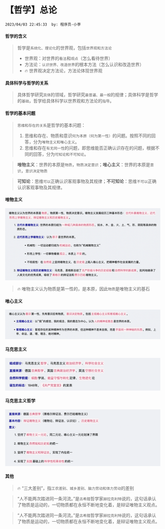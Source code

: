 # 【哲学】总论

`2023/04/03 22:45:33  by: 程序员·小李`

#### 哲学的含义

> 哲学是`系统化、理论化`的世界观，包括`世界观和方法论`
> * 世界观：对世界的`看法`和`观点`（怎么看待世界）
> * 方法论：`认识世界、改造世界`的根本方法（怎么认识和改造世界）
> * 🔥 世界观决定方法论，方法论体现世界观

#### 具体科学与哲学的关系

> 具体哲学研究`具体`的领域，哲学研究`最普遍、最一般`的规律；具体科学是哲学的`基础`，哲学给具体科学以世界观和方法论的`指导`。


#### 哲学的基本问题

> `思维和存在的关系`是哲学的基本问题：
>
> 1. 思维和存在、物质和意识`何为本原（何为第一性）`的问题。按照不同的回答，分为`唯物主义和唯心主义`。
> 2. 思维和存在`有无同一性`的问题，即思维能否正确认识存在的问题，根据不同的回答，分为`可知论和不可知论`。

> **唯物主义**：世界的本原是`物质`，`物质决定意识`；**唯心主义**：世界的本原是`意识`，`意识决定物质`

> **可知论**：思维`可以`正确认识客观事物及其规律；**不可知论**：思维`不可以`正确认识客观事物及其规律。


#### 唯物主义

![image](【哲学】总论/31453550-21a6-4b32-b1eb-c367732699b4.png)

> 🔥 唯物主义认为物质是第一性的，是本原，因此`物质`是唯物主义的基石


#### 唯心主义

![image](【哲学】总论/fbaff7e3-db23-4c1c-9d5d-37fc3a673127.png)


#### 马克思主义

![image](【哲学】总论/8305991f-07e4-4921-8882-9f841599241b.png)


#### 马克思主义哲学

![image](【哲学】总论/90737895-8927-4f97-a734-c39dbfed2544.png)


#### 其他

> 🔥 “三大差别”，指`工农差别、城乡差别、脑力劳动和体力劳动`的差别

> “人不能两次踏进同一条河流。”是`古希腊`哲学家`赫拉克利特`说的，这句话承认了物质是运动的，一切物质都在永恒不断地变化着，是辩证唯物主义观点。

> “人不能两次踏进同一条河流。”是`古希腊`哲学家`赫拉克利特`说的，这句话承认了物质是运动的，一切物质都在永恒不断地变化着，是辩证唯物主义观点。